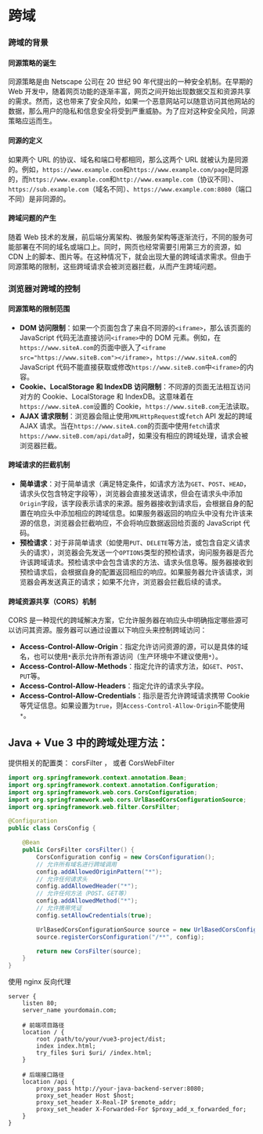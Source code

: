 # 跨域

### 跨域的背景

#### 同源策略的诞生

同源策略是由 Netscape 公司在 20 世纪 90 年代提出的一种安全机制。在早期的 Web 开发中，随着网页功能的逐渐丰富，网页之间开始出现数据交互和资源共享的需求。然而，这也带来了安全风险，如果一个恶意网站可以随意访问其他网站的数据，那么用户的隐私和信息安全将受到严重威胁。为了应对这种安全风险，同源策略应运而生。

#### 同源的定义

如果两个 URL 的协议、域名和端口号都相同，那么这两个 URL 就被认为是同源的。例如，`https://www.example.com`和`https://www.example.com/page`是同源的，而`https://www.example.com`和`http://www.example.com`（协议不同）、`https://sub.example.com`（域名不同）、`https://www.example.com:8080`（端口不同）是非同源的。

#### 跨域问题的产生

随着 Web 技术的发展，前后端分离架构、微服务架构等逐渐流行，不同的服务可能部署在不同的域名或端口上。同时，网页也经常需要引用第三方的资源，如 CDN 上的脚本、图片等。在这种情况下，就会出现大量的跨域请求需求。但由于同源策略的限制，这些跨域请求会被浏览器拦截，从而产生跨域问题。

### 浏览器对跨域的控制

#### 同源策略的限制范围

- **DOM 访问限制**：如果一个页面包含了来自不同源的`<iframe>`，那么该页面的 JavaScript 代码无法直接访问`<iframe>`中的 DOM 元素。例如，在`https://www.siteA.com`的页面中嵌入了`<iframe src="https://www.siteB.com"></iframe>`，`https://www.siteA.com`的 JavaScript 代码不能直接获取或修改`https://www.siteB.com`中`<iframe>`的内容。
- **Cookie、LocalStorage 和 IndexDB 访问限制**：不同源的页面无法相互访问对方的 Cookie、LocalStorage 和 IndexDB。这意味着在`https://www.siteA.com`设置的 Cookie，`https://www.siteB.com`无法读取。
- **AJAX 请求限制**：浏览器会阻止使用`XMLHttpRequest`或`fetch` API 发起的跨域 AJAX 请求。当在`https://www.siteA.com`的页面中使用`fetch`请求`https://www.siteB.com/api/data`时，如果没有相应的跨域处理，请求会被浏览器拦截。

#### 跨域请求的拦截机制

- **简单请求**：对于简单请求（满足特定条件，如请求方法为`GET`、`POST`、`HEAD`，请求头仅包含特定字段等），浏览器会直接发送请求，但会在请求头中添加`Origin`字段，该字段表示请求的来源。服务器接收到请求后，会根据自身的配置在响应头中添加相应的跨域信息。如果服务器返回的响应头中没有允许该来源的信息，浏览器会拦截响应，不会将响应数据返回给页面的 JavaScript 代码。
- **预检请求**：对于非简单请求（如使用`PUT`、`DELETE`等方法，或包含自定义请求头的请求），浏览器会先发送一个`OPTIONS`类型的预检请求，询问服务器是否允许该跨域请求。预检请求中会包含请求的方法、请求头信息等。服务器接收到预检请求后，会根据自身的配置返回相应的响应。如果服务器允许该请求，浏览器会再发送真正的请求；如果不允许，浏览器会拦截后续的请求。

#### 跨域资源共享（CORS）机制

CORS 是一种现代的跨域解决方案，它允许服务器在响应头中明确指定哪些源可以访问其资源。服务器可以通过设置以下响应头来控制跨域访问：

- **Access-Control-Allow-Origin**：指定允许访问资源的源，可以是具体的域名，也可以使用`*`表示允许所有源访问（生产环境中不建议使用`*`）。
- **Access-Control-Allow-Methods**：指定允许的请求方法，如`GET`、`POST`、`PUT`等。
- **Access-Control-Allow-Headers**：指定允许的请求头字段。
- **Access-Control-Allow-Credentials**：指示是否允许跨域请求携带 Cookie 等凭证信息。如果设置为`true`，则`Access-Control-Allow-Origin`不能使用`*`。

## Java + Vue 3 中的跨域处理方法：

提供相关的配置类： corsFilter ， 或者 CorsWebFilter

```java
import org.springframework.context.annotation.Bean;
import org.springframework.context.annotation.Configuration;
import org.springframework.web.cors.CorsConfiguration;
import org.springframework.web.cors.UrlBasedCorsConfigurationSource;
import org.springframework.web.filter.CorsFilter;

@Configuration
public class CorsConfig {

    @Bean
    public CorsFilter corsFilter() {
        CorsConfiguration config = new CorsConfiguration();
        // 允许所有域名进行跨域调用
        config.addAllowedOriginPattern("*");
        // 允许任何请求头
        config.addAllowedHeader("*");
        // 允许任何方法（POST、GET等）
        config.addAllowedMethod("*");
        // 允许携带凭证
        config.setAllowCredentials(true);

        UrlBasedCorsConfigurationSource source = new UrlBasedCorsConfigurationSource();
        source.registerCorsConfiguration("/**", config);

        return new CorsFilter(source);
    }
}
```

使用 nginx 反向代理

```nginx
server {
    listen 80;
    server_name yourdomain.com;

    # 前端项目路径
    location / {
        root /path/to/your/vue3-project/dist;
        index index.html;
        try_files $uri $uri/ /index.html;
    }

    # 后端接口路径
    location /api {
        proxy_pass http://your-java-backend-server:8080;
        proxy_set_header Host $host;
        proxy_set_header X-Real-IP $remote_addr;
        proxy_set_header X-Forwarded-For $proxy_add_x_forwarded_for;
    }
}
```



